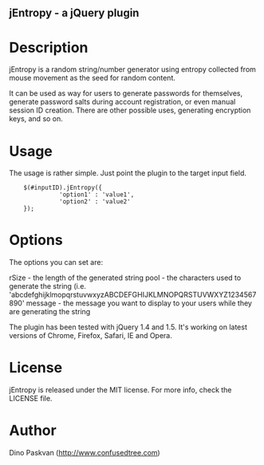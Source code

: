 jEntropy - a jQuery plugin
--------------------------

Description
===========
jEntropy is a random string/number generator using entropy collected from mouse movement as the seed for random content.

It can be used as way for users to generate passwords for themselves, generate password salts during account registration, or even manual session ID creation. There are other possible uses, generating encryption keys, and so on.

Usage
=====
The usage is rather simple. Just point the plugin to the target input field. 

		$(#inputID).jEntropy({
		          'option1' : 'value1',
		          'option2' : 'value2'
		});

Options
=======
The options you can set are:

rSize - the length of the generated string
pool - the characters used to generate the string (i.e. 'abcdefghijklmopqrstuvwxyzABCDEFGHIJKLMNOPQRSTUVWXYZ1234567890'
message - the message you want to display to your users while they are generating the string

The plugin has been tested with jQuery 1.4 and 1.5. It's working on latest versions of Chrome, Firefox, Safari, IE and Opera.

License
=======
jEntropy is released under the MIT license. For more info, check the LICENSE file.

Author
======
Dino Paskvan (http://www.confusedtree.com)